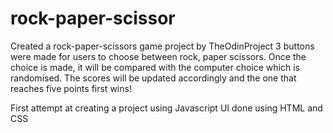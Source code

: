 # rock-paper-scissor
Created a rock-paper-scissors game project by TheOdinProject
3 buttons were made for users to choose between rock, paper scissors.
Once the choice is made, it will be compared with the computer choice which is randomised. 
The scores will be updated accordingly and the one that reaches five points first wins!

First attempt at creating a project using Javascript
UI done using HTML and CSS

